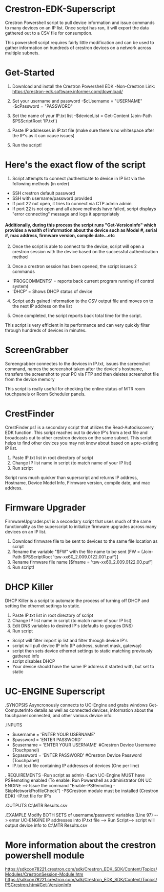 # Crestron-EDK-Superscript
Crestron Powershell script to pull device information and issue commands to many devices on an IP list.  Once script has ran, it will export the data gathered out to a CSV file for consumption.

This powershell script requires fairly little modification and can be used to gather information on hundreds of crestron devices on a network across multiple subnets.

# Get-Started
1. Download and install the Crestron Powershell EDK 
-Non-Crestron Link: https://crestron-edk.software.informer.com/download/

2. Set your username and password
-$cUsername = "USERNAME"
-$cPassword = "PASSWORD"

3. Set the name of your IP.txt list
-$deviceList = Get-Content (Join-Path $PSScriptRoot 'IP.txt')

4. Paste IP addresses in IP.txt file (make sure there's no whitespace after the IP's as it can cause issues)

5. Run the script!

# Here's the exact flow of the script

1. Script attempts to connect /authenticate to device in IP list via the following methods (in order)
- SSH crestron default password
- SSH with username/password provided
- If port 22 not open, it tries to connect via CTP admin admin
- If port 22 is not open and all above methods have failed, script displays "error connecting" message and logs it appropriately

#### Additionally, during this process the script runs "Get-VersionInfo" which provides a wealth of information about the device such as Model #, serial #, mac address, firmware version, compile date...etc

2. Once the script is able to connect to the device, script will open a crestron session with the device based on the successful authentication method

3. Once a crestron session has been opened, the script issues 2 commands
- 'PROGCOMMENTS' = reports back current program running  (if control system)
- 'DHCP' = Shows DHCP status of device 

4. Script adds gained information to the CSV output file and moves on to the next IP address on the list

5. Once completed, the script reports back total time for the script. 

This script is very efficient in its performance and can very quickly filter through hundreds of devices in minutes.

# ScreenGrabber
Screengrabber connectes to the devices in IP.txt, issues the screenshot command, names the screenshot taken after the device's hostname, transfers the screenshot to your PC via FTP and then deletes screenshot file from the device memory

This script is really useful for checking the online status of MTR room touchpanels or Room Scheduler panels. 

# CrestFinder
CrestFinder.ps1 is a secondary script that utilizes the Read-Autodiscovery EDK function.  This script reaches out to device IP's from a text file and broadcasts out to other crestron devices on the same subnet.  This script helps to find other devices you may not know about based on a pre-existing IP list.

1.  Paste IP.txt list in root directory of script
2.  Change IP list name in script (to match name of your IP list)
3.  Run script

Script runs much quicker than superscript and returns IP address, Hostname, Device Model Info, Firmware version, compile date, and mac address.

# Firmware Upgrader
FirmwareUpgrader.ps1 is a secondary script that uses much of the same functionality as the superscript to initialize firmware upgrades across many devices on an IP list.

1. Download firmware file to be sent to devices to the same file location as script
2. Rename the variable "$FW" with the file name to be sent [FW = (Join-Path $PSScriptRoot 'tsw-xx60_2.009.0122.001.puf')]
3. Rename firmware file name [$fname = 'tsw-xx60_2.009.0122.00.puf']
4. Run script!

# DHCP Killer
DHCP Killer is a script to automate the process of turning off DHCP and setting the ethernet settings to static.

1.  Paste IP.txt list in root directory of script
2.  Change IP list name in script (to match name of your IP list)
3.  Edit DNS variables to desired IP's (defaults to googles DNS)
4.  Run script

- Script will filter import ip list and filter through device IP's
- script will pull device IP info (IP address, subnet mask, gateway) 
- script then sets device ethernet settings to static matching previously gathered info
- script disables DHCP
- Your device should have the same IP address it started with, but set to static


# UC-ENGINE Superscript 

.SYNOPSIS
  Asyncronously connects to UC-Engine and grabs windows Get-ComputerInfo details as well as connected devices, information about the touchpanel connected, and other various device info.

.INPUTS
  - $username = 'ENTER YOUR USERNAME' 
  - $password = 'ENTER PASSWORD'
  - $cusername = 'ENTER YOUR USERNAME'  #Crestron Device Username (Touchpanel)
  - $cpassword = 'ENTER PASSWORD' #Crestron Device Password (Touchpanel)
  - IP.txt text file containing IP addresses of devices (One per line)

. REQUIREMENTS
    -Run script as admin
    -Each UC-Engine MUST have PSRemoting enabled (To enable: Run Powershell as administrator ON UC ENGINE ==> Issue the command "Enable-PSRemoting -SkipNetworkProfileCheck")
    -PSCrestron module must be installed (Crestron EDK)
    -IP.txt file for IP's

.OUTPUTS
  C:\MTR  Results.csv
  
.EXAMPLE
  Modify BOTH SETS of username/password variables (Line 97) --> enter UC-ENGINE IP addresses into IP.txt file --> Run Script--> script will output device info to C:\MTR  Results.csv



# More information about the crestron powershell module
https://sdkcon78221.crestron.com/sdk/Crestron_EDK_SDK/Content/Topics/Modules/CrestronSession-Module.htm
https://sdkcon78221.crestron.com/sdk/Crestron_EDK_SDK/Content/Topics/PSCrestron.htm#Get-VersionInfo
